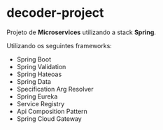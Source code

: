 # decoder-project

Projeto de **Microservices** utilizando a stack **Spring**.

Utilizando os seguintes frameworks:

- Spring Boot
- Spring Validation
- Spring Hateoas
- Spring Data
- Specification Arg Resolver
- Spring Eureka
- Service Registry
- Api Composition Pattern
- Spring Cloud Gateway